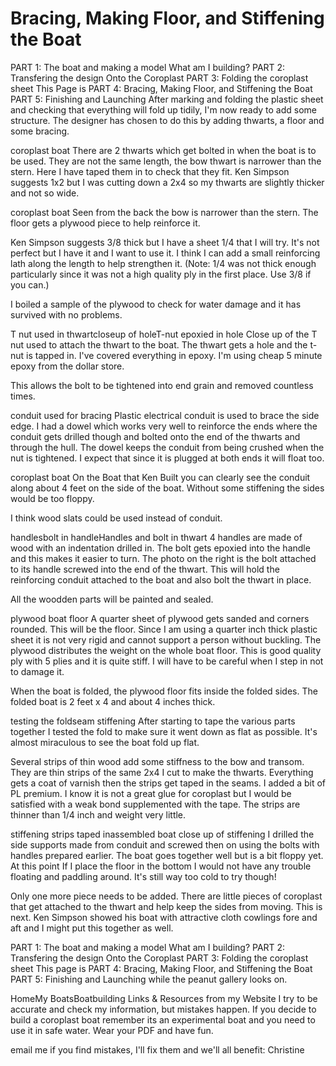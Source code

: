 # Bracing, Making Floor, and Stiffening the Boat
PART 1: The boat and making a model What am I building?
PART 2: Transfering the design Onto the Coroplast
PART 3: Folding the coroplast sheet
This Page is PART 4: Bracing, Making Floor, and Stiffening the Boat
PART 5: Finishing and Launching
After marking and folding the plastic sheet and checking that everything will fold up tidily, I'm now ready to add some structure. The designer has chosen to do this by adding thwarts, a floor and some bracing.

coroplast boat
There are 2 thwarts which get bolted in when the boat is to be used. They are not the same length, the bow thwart is narrower than the stern. Here I have taped them in to check that they fit. Ken Simpson suggests 1x2 but I was cutting down a 2x4 so my thwarts are slightly thicker and not so wide.


coroplast boat
Seen from the back the bow is narrower than the stern. The floor gets a plywood piece to help reinforce it.

Ken Simpson suggests 3/8 thick but I have a sheet 1/4 that I will try. It's not perfect but I have it and I want to use it. I think I can add a small reinforcing lath along the length to help strengthen it. (Note: 1/4 was not thick enough particularly since it was not a high quality ply in the first place. Use 3/8 if you can.)

I boiled a sample of the plywood to check for water damage and it has survived with no problems.


T nut used in thwartcloseup of holeT-nut epoxied in hole
Close up of the T nut used to attach the thwart to the boat. The thwart gets a hole and the t-nut is tapped in. I've covered everything in epoxy. I'm using cheap 5 minute epoxy from the dollar store.

This allows the bolt to be tightened into end grain and removed countless times.


conduit used for bracing
Plastic electrical conduit is used to brace the side edge. I had a dowel which works very well to reinforce the ends where the conduit gets drilled though and bolted onto the end of the thwarts and through the hull. The dowel keeps the conduit from being crushed when the nut is tightened. I expect that since it is plugged at both ends it will float too.


coroplast boat
On the Boat that Ken Built you can clearly see the conduit along about 4 feet on the side of the boat. Without some stiffening the sides would be too floppy.

I think wood slats could be used instead of conduit.


handlesbolt in handleHandles and bolt in thwart
4 handles are made of wood with an indentation drilled in. The bolt gets epoxied into the handle and this makes it easier to turn. The photo on the right is the bolt attached to its handle screwed into the end of the thwart. This will hold the reinforcing conduit attached to the boat and also bolt the thwart in place.

All the woodden parts will be painted and sealed.


plywood boat floor
A quarter sheet of plywood gets sanded and corners rounded. This will be the floor. Since I am using a quarter inch thick plastic sheet it is not very rigid and cannot support a person without buckling. The plywood distributes the weight on the whole boat floor. This is good quality ply with 5 plies and it is quite stiff. I will have to be careful when I step in not to damage it.

When the boat is folded, the plywood floor fits inside the folded sides. The folded boat is 2 feet x 4 and about 4 inches thick.



testing the foldseam stiffening
After starting to tape the various parts together I tested the fold to make sure it went down as flat as possible. It's almost miraculous to see the boat fold up flat.

Several strips of thin wood add some stiffness to the bow and transom. They are thin strips of the same 2x4 I cut to make the thwarts. Everything gets a coat of varnish then the strips get taped in the seams. I added a bit of PL premium. I know it is not a great glue for coroplast but I would be satisfied with a weak bond supplemented with the tape. The strips are thinner than 1/4 inch and weight very little.

stiffening strips taped inassembled boat
close up of stiffening
I drilled the side supports made from conduit and screwed then on using the bolts with handles prepared earlier. The boat goes together well but is a bit floppy yet. At this point If I place the floor in the bottom I would not have any trouble floating and paddling around. It's still way too cold to try though!


Only one more piece needs to be added. There are little pieces of coroplast that get attached to the thwart and help keep the sides from moving. This is next. Ken Simpson showed his boat with attractive cloth cowlings fore and aft and I might put this together as well.

PART 1: The boat and making a model What am I building?
PART 2: Transfering the design Onto the Coroplast
PART 3: Folding the coroplast sheet
This page is PART 4: Bracing, Making Floor, and Stiffening the Boat
PART 5: Finishing and Launching while the peanut gallery looks on.

HomeMy BoatsBoatbuilding Links & Resources from my Website
I try to be accurate and check my information, but mistakes happen. If you decide to build a coroplast boat remember its an experimental boat and you need to use it in safe water. Wear your PDF and have fun.

email me if you find mistakes, I'll fix them and we'll all benefit: Christine
